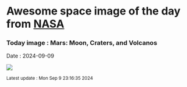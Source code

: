 
# Awesome space image of the day from [NASA](https://api.nasa.gov/)

### Today image : Mars: Moon, Craters, and Volcanos
Date : 2024-09-09

![](https://apod.nasa.gov/apod/image/2409/MarsPan_ExpressLuck_1080.jpg)

<small>Latest update : Mon Sep  9 23:16:35 2024</small>
        